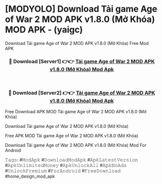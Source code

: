 # [MODYOLO] Download Tải game Age of War 2 MOD APK v1.8.0 (Mở Khóa) MOD APK - (yaigc)
Download Tải game Age of War 2 MOD APK v1.8.0 (Mở Khóa) Free Mod APK

<div align="center">
<h3>🔴 Download [Server1] 👉👉 <a href="https://apk-comot.site?title=Tải_game_Age_of_War_2_MOD_APK_v1.8.0_(Mở_Khóa)">Tải game Age of War 2 MOD APK v1.8.0 (Mở Khóa) Mod Apk</a></h3><br>

<h3>🔴 Download [Server2] 👉👉 <a href="https://apk-comot.site?title=Tải_game_Age_of_War_2_MOD_APK_v1.8.0_(Mở_Khóa)">Tải game Age of War 2 MOD APK v1.8.0 (Mở Khóa) Mod Apk</a></h3>
</div>


Free Download APK MOD Tải game Age of War 2 MOD APK v1.8.0 (Mở Khóa)

Download Tải game Age of War 2 MOD APK v1.8.0 (Mở Khóa) 

Free APK MOD Tải game Age of War 2 MOD APK v1.8.0 (Mở Khóa) 

Download Tải game Age of War 2 MOD APK v1.8.0 (Mở Khóa) Mod For Android

𝚃𝚊𝚐𝚜: #𝙼𝚘𝚍𝙰𝚙𝚔 #𝙳𝚘𝚠𝚗𝚕𝚘𝚊𝚍𝙼𝚘𝚍𝙰𝚙𝚔 #𝙰𝚙𝚔𝙻𝚊𝚝𝚎𝚜𝚝𝚅𝚎𝚛𝚜𝚒𝚘𝚗 #𝙰𝚙𝚔𝚄𝚗𝚕𝚒𝚖𝚒𝚝𝚎𝚍𝙼𝚘𝚗𝚎𝚢 #𝙰𝚙𝚔𝚄𝚗𝚕𝚘𝚌𝚔𝙰𝚕𝚕 #𝙰𝚙𝚔𝙽𝚘𝙰𝚍𝚜 #𝚄𝚗𝚕𝚘𝚌𝚔𝙿𝚛𝚎𝚖𝚒𝚞𝚖 #𝙵𝚘𝚛𝙰𝚗𝚍𝚛𝚘𝚒𝚍 #𝙵𝚛𝚎𝚎𝙳𝚘𝚠𝚗𝚕𝚘𝚊𝚍 #home_design_mod_apk